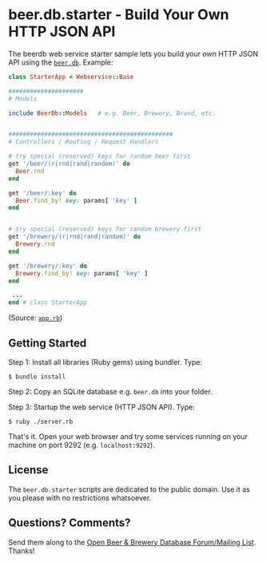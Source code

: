 # beer.db.starter - Build Your Own HTTP JSON API

The beerdb web service starter sample lets you build your own HTTP JSON API
using the
[`beer.db`](https://github.com/openbeer).  Example:

```ruby
class StarterApp < Webservice::Base

#####################
# Models

include BeerDb::Models   # e.g. Beer, Brewery, Brand, etc.


##############################################
# Controllers / Routing / Request Handlers

# try special (reserved) keys for random beer first
get '/beer/(r|rnd|rand|random)' do
  Beer.rnd
end

get '/beer/:key' do
  Beer.find_by! key: params[ 'key' ]
end


# try special (reserved) keys for random brewery first
get '/brewery/(r|rnd|rand|random)' do
  Brewery.rnd
end

get '/brewery/:key' do
  Brewery.find_by! key: params[ 'key' ]
end

 ...
end # class StarterApp
```

(Source: [`app.rb`](app.rb))



## Getting Started

Step 1: Install all libraries (Ruby gems) using bundler. Type:

    $ bundle install

Step 2: Copy an SQLite database e.g. `beer.db` into your folder.

Step 3: Startup the web service (HTTP JSON API). Type:

    $ ruby ./server.rb

That's it. Open your web browser and try some services
running on your machine on port 9292 (e.g. `localhost:9292`).



## License

The `beer.db.starter` scripts are dedicated to the public domain.
Use it as you please with no restrictions whatsoever.


## Questions? Comments?

Send them along to the
[Open Beer & Brewery Database Forum/Mailing List](http://groups.google.com/group/beerdb).
Thanks!
